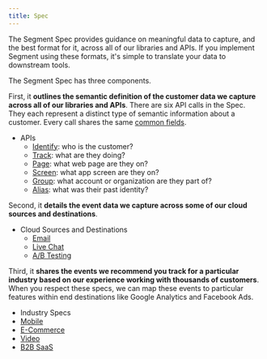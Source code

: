 ```yaml
---
title: Spec
---
```


The Segment Spec provides guidance on meaningful data to capture, and the best format for it, across all of our libraries and APIs. If you implement Segment using these formats, it's simple to translate your data to downstream tools.

The Segment Spec has three components.

First, it **outlines the semantic definition of the customer data we capture across all of our libraries and APIs**.  There are six API calls in the Spec. They each represent a distinct type of semantic information about a customer. Every call shares the same [common fields](/docs/spec/common/).
- APIs
  - [Identify](/docs/spec/identify/): who is the customer?
  - [Track](/docs/spec/track/): what are they doing?
  - [Page](/docs/spec/page/): what web page are they on?
  - [Screen](/docs/spec/screen/): what app screen are they on?
  - [Group](/docs/spec/group/): what account or organization are they part of?
  - [Alias](/docs/spec/alias/): what was their past identity?

Second, it **details the event data we capture across some of our cloud sources and destinations**.
- Cloud Sources and Destinations
  - [Email](/docs/spec/email/)
  - [Live Chat](/docs/spec/live-chat/)
  - [A/B Testing](/docs/spec/ab-testing/)

Third, it **shares the events we recommend you track for a particular industry based on our experience working with thousands of customers**. When you respect these specs, we can map these events to particular features within end destinations like Google Analytics and Facebook Ads.
- Industry Specs
 - [Mobile](/docs/spec/mobile/)
 - [E-Commerce](/docs/spec/ecommerce/v2/)
 - [Video](/docs/spec/video/)
 - [B2B SaaS](/docs/spec/b2b-saas/)
